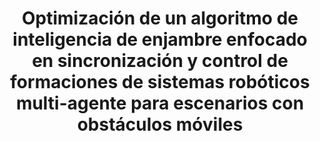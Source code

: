 <h1 align="center">Optimización de un algoritmo de inteligencia de enjambre enfocado en sincronización y control de formaciones de
    sistemas robóticos multi-agente para escenarios con obstáculos móviles</em>